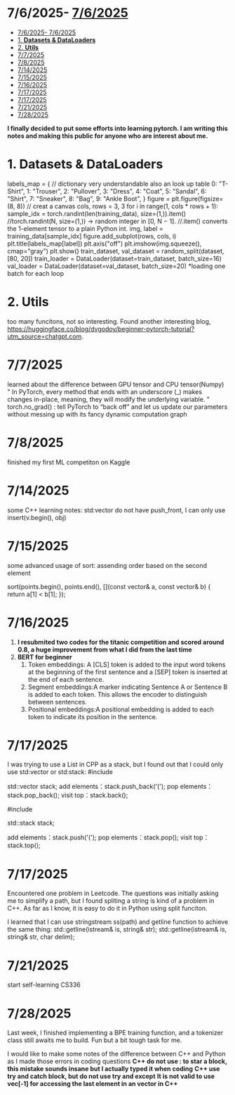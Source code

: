 # 7/6/2025- [7/6/2025](#762025)
- [7/6/2025- 7/6/2025](#762025--762025)
- [1. **Datasets \& DataLoaders**](#1-datasets--dataloaders)
- [2. **Utils**](#2-utils)
- [7/7/2025](#772025)
- [7/8/2025](#782025)
- [7/14/2025](#7142025)
- [7/15/2025](#7152025)
- [7/16/2025](#7162025)
- [7/17/2025](#7172025)
- [7/17/2025](#7172025-1)
- [7/21/2025](#7212025)
- [7/28/2025](#7282025)

**I finally decided to put some efforts into learning pytorch. I am writing this notes and making this public for anyone who are interest about me.**

# 1. **Datasets & DataLoaders**
labels_map = { // dictionary very understandable also an look up table
    0: "T-Shirt",
    1: "Trouser",
    2: "Pullover",
    3: "Dress",
    4: "Coat",
    5: "Sandal",
    6: "Shirt",
    7: "Sneaker",
    8: "Bag",
    9: "Ankle Boot", 
}
figure = plt.figure(figsize=(8, 8)) // creat a canvas
cols, rows = 3, 3
for i in range(1, cols * rows + 1):
    sample_idx = torch.randint(len(training_data), size=(1,)).item() 
    //torch.randint(N, size=(1,)) → random integer in [0, N − 1].
    //.item() converts the 1-element tensor to a plain Python int.
    img, label = training_data[sample_idx]
    figure.add_subplot(rows, cols, i)
    plt.title(labels_map[label])
    plt.axis("off")
    plt.imshow(img.squeeze(), cmap="gray")
plt.show()
train_dataset, val_dataset = random_split(dataset, [80, 20])
train_loader = DataLoader(dataset=train_dataset, batch_size=16)
val_loader = DataLoader(dataset=val_dataset, batch_size=20)
*loading one batch for each loop
# 2. **Utils**

too many funcitons, not so interesting.
Found another interesting blog, https://huggingface.co/blog/dvgodoy/beginner-pytorch-tutorial?utm_source=chatgpt.com.

# 7/7/2025

learned about the difference between GPU tensor and CPU tensor(Numpy)
" In PyTorch, every method that ends with an underscore (_) makes changes in-place, meaning, they will modify the underlying variable. "
torch.no_grad() : tell PyTorch to “back off” and let us update our parameters without messing up with its fancy dynamic computation graph

# 7/8/2025

finished my first ML competiton on Kaggle

# 7/14/2025

some C++ learning notes:
std:vector do not have push_front, I can only use insert(v.begin(), obj)

# 7/15/2025

some advanced usage of sort: assending order based on the second element

sort(points.begin(), points.end(),
     [](const vector<int>& a, const vector<int>& b) {
         return a[1] < b[1];
     });

# 7/16/2025
1. **I resubmited two codes for the titanic competition and scored around 0.8, a huge improvement from what I did from the last time**
2. **BERT for beginner**
   1. Token embeddings: A [CLS] token is added to the input word tokens at the beginning of the first sentence and a [SEP] token is inserted at the end of each sentence.
   2. Segment embeddings:A marker indicating Sentence A or Sentence B is added to each token. This allows the encoder to distinguish between sentences.
   3. Positional embeddings:A positional embedding is added to each token to indicate its position in the sentence.

# 7/17/2025
I was trying to use a List in CPP as a stack, but I found out that I could only use std:vector or std:stack:
#include <vector>

std::vector<char> stack;
add elements：stack.push_back('(');
pop elements：stack.pop_back();
visit top：stack.back();

#include <stack>

std::stack<char> stack;

add elements：stack.push('(');
pop elements：stack.pop();
visit top：stack.top();

# 7/17/2025
Encountered one problem in Leetcode. The questions was initially asking me to simplify a path, but I found spliting a string is kind of a problem in C++. As far as I know, it is easy to do it in Python using split funciton. 

I learned that I can use stringstream ss(path) and getline function to achieve the same thing:
std::getline(istream& is, string& str);
std::getline(istream& is, string& str, char delim);

# 7/21/2025
start self-learning CS336

# 7/28/2025
Last week, I finished implementing a BPE training function, and a tokenizer class still awaits me to build. Fun but a bit tough task for me.

I would like to make some notes of the difference between C++ and Python as I made those errors in coding questions
**C++ do not use : to star a block, this mistake sounds insane but I actually typed it when coding**
**C++ use try and catch block, but do not use try and except**
**It is not valid to use vec[-1] for accessing the last element in an vector in C++**